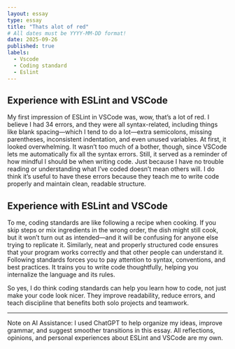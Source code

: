 ```yaml
---
layout: essay
type: essay
title: "Thats alot of red"
# All dates must be YYYY-MM-DD format!
date: 2025-09-26
published: true
labels:
  - Vscode
  - Coding standard
  - Eslint
---
```


## Experience with ESLint and VSCode
My first impression of ESLint in VSCode was, wow, that’s a lot of red. I believe I had 34 errors, and they were all syntax-related, including things like blank spacing—which I tend to do a lot—extra semicolons, missing parentheses, inconsistent indentation, and even unused variables. At first, it looked overwhelming.
It wasn’t too much of a bother, though, since VSCode lets me automatically fix all the syntax errors. Still, it served as a reminder of how mindful I should be when writing code. Just because I have no trouble reading or understanding what I’ve coded doesn’t mean others will. I do think it’s useful to have these errors because they teach me to write code properly and maintain clean, readable structure.

## Experience with ESLint and VSCode
To me, coding standards are like following a recipe when cooking. If you skip steps or mix ingredients in the wrong order, the dish might still cook, but it won’t turn out as intended—and it will be confusing for anyone else trying to replicate it. Similarly, neat and properly structured code ensures that your program works correctly and that other people can understand it. Following standards forces you to pay attention to syntax, conventions, and best practices. It trains you to write code thoughtfully, helping you internalize the language and its rules.

So yes, I do think coding standards can help you learn how to code, not just make your code look nicer. They improve readability, reduce errors, and teach discipline that benefits both solo projects and teamwork.

--------------------------
Note on AI Assistance: I used ChatGPT to help organize my ideas, improve grammar, and suggest smoother transitions in this essay. All reflections, opinions, and personal experiences about ESLint and VSCode are my own.
